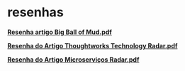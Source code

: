 # resenhas
 **[Resenha artigo Big Ball of Mud.pdf](./artigos/bigBallOfMud.pdf)**
 
 **[Resenha do Artigo Thoughtworks Technology Radar.pdf](./artigos/ThoughtworksTechnologyRadar.pdf)**
 
 **[Resenha do Artigo Microserviços Radar.pdf](./artigos/Microserviços.pdf)**
